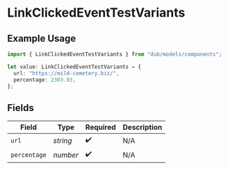 # LinkClickedEventTestVariants

## Example Usage

```typescript
import { LinkClickedEventTestVariants } from "dub/models/components";

let value: LinkClickedEventTestVariants = {
  url: "https://mild-cemetery.biz/",
  percentage: 2303.93,
};
```

## Fields

| Field              | Type               | Required           | Description        |
| ------------------ | ------------------ | ------------------ | ------------------ |
| `url`              | *string*           | :heavy_check_mark: | N/A                |
| `percentage`       | *number*           | :heavy_check_mark: | N/A                |
